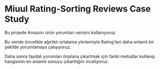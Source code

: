 # Miuul Rating-Sorting Reviews Case Study

Bu projede Amazon ürün yorumları verisini kullanıyoruz.

Bu veride öncelikle ağırlıklı ortalama yöntemiyle Rating'leri daha anlamlı bir şekilde yorumlamaya çalışıyoruz.

Daha sonra faydalı yorumları önplana çıkartmak için farklı metodlar kullanıp hangisinin en anlamlı sonucu çıkarttığını inceliyoruz.
